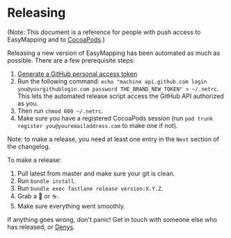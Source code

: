 Releasing
=========

(Note: This document is a reference for people with push access to EasyMapping and to [CocoaPods](https://cocoapods.org/pods/EasyMapping).)

Releasing a new version of EasyMapping has been automated as much as possible. There are a few prerequisite steps:

1. [Generate a GitHub personal access token](https://help.github.com/articles/creating-an-access-token-for-command-line-use/)
1. Run the following command: `echo "machine api.github.com login you@yourgithublogin.com password THE_BRAND_NEW_TOKEN" > ~/.netrc`. This lets the automated release script access the GitHub API authorized as you.
1. Then run `chmod 600 ~/.netrc`.
1. Make sure you have a registered CocoaPods session (run `pod trunk register you@youremailaddress.com` to make one if not).


Note: to make a release, you need at least one entry in the `Next` section of the changelog.

To make a release:

1. Pull latest from master and make sure your git is clean.
1. Run `bundle install`.
1. Run `bundle exec fastlane release version:X.Y.Z`.
1. Grab a :tea: or :coffee:.
1. Make sure everything went smoothly.

If anything goes wrong, don't panic! Get in touch with someone else who has released, or [Denys](https://www.twitter.com/DTCoder).

